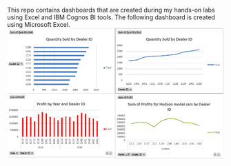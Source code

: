 This repo contains dashboards that are created during my hands-on labs using Excel and IBM Cognos BI tools.
The following dashboard is created using Microsoft Excel.
![Low Code / No Code pipeline creation tool for data science](https://github.com/atikur-rahman-1822/Data-Visualization-and-Dashboard/raw/main/Dashboard-Using-Excel/car_sales_dashboard.png)
